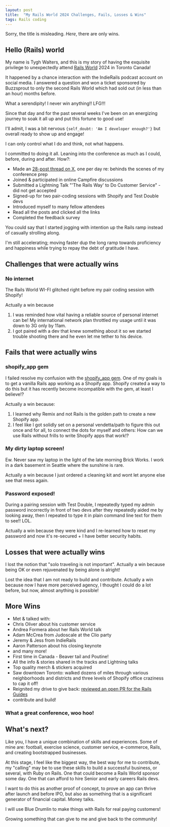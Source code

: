 ```yaml
---
layout: post
title:  "My Rails World 2024 Challenges, Fails, Losses & Wins"
tags: Rails coding
---
```


Sorry, the title is misleading. *Here*, there are only wins.

## Hello (Rails) world

My name is Tygh Walters, and this is my story of having the exquisite privilege to unexpectedly attend [Rails World](https://rubyonrails.org/world/) 2024 in Toronto Canada! 

It happened by a chance interaction with the IndieRails podcast account on social media. I answered a question and won a ticket sponsored by Buzzsprout to only the second Rails World which had sold out (in less than an hour) months before.

What a serendipity! I never win anything!! LFG!!! 

Since that day and for the past several weeks I've been on an energizing journey to soak it all up and put this fortune to good use! 

I'll admit, I was a bit nervous `{self_doubt: 'Am I developer enough?'}` but overall ready to show up and engage!

I can only control what I do and think, not what happens. 

I committed to doing it all. Leaning into the conference as much as I could, before, during and after. How?:

- Made an [28-post thread on X](https://x.com/TyghWalters/status/1830667320378958222), one per day re: behinds the scenes of my conference prep
- Joined & participated in online Campfire discussions 
- Submitted a Lightning Talk "'The Rails Way' to Do Customer Service" - did not get accepted
- Signed-up for two pair-coding sessions with Shopify and Test Double devs
- Introduced myself to many fellow attendees
- Read all the posts and clicked all the links
- Completed the feedback survey

You could say that I started jogging with intention up the Rails ramp instead of casually strolling along. 

I'm still accelerating; moving faster dup the long ramp towards proficiency and happiness while trying to repay the debt of gratitude I have.

## Challenges that were actually wins

### No internet

The Rails World WI-FI glitched right before my pair coding session with Shopify! 

Actually a win because 
1. I was reminded how vital having a reliable source of personal internet can be! My international network plan throttled my usage until it was down to 3G only by 11am. 
2. I got paired with a dev that knew something about it so we started trouble shooting there and he even let me tether to his device.

## Fails that were actually wins

### shopify_app gem

I failed resolve my confusion with the [shopify_app gem](https://github.com/Shopify/shopify_app). One of my goals is to get a vanilla Rails app working as a Shopify app. Shopify created a way to do this but it has recently become incompatible with the gem, at least I believe!?

Actually a win because: 
1. I learned why Remix and not Rails is the golden path to create a new Shopify app. 
2. I feel like I got solidly set on a personal vendetta/path to figure this out once and for all, to connect the dots for myself and others: How can we use Rails without frills to write Shopify apps that work!? 

### My dirty laptop screen! 

Ew. Never saw my laptop in the light of the late morning Brick Works. I work in a dark basement in Seattle where the sunshine is rare. 

Actually a win because I just ordered a cleaning kit and wont let anyone else see that mess again.

### Password exposed!

During a pairing session with Test Double, I repeatedly typed my admin password incorrectly in front of two devs after they repeatedly aided me by looking away, then I repeated to type it in plain command line text for them to see!! LOL.

Actually a win because they were kind and I re-learned how to reset my password and now it's re-secured + I have better security habits.

## Losses that were actually wins

I lost the notion that "solo traveling is not important". Actually a win because being OK or even rejuvenated by being alone is alright! 

Lost the idea that I am not ready to build and contribute. Actually a win because now I have more perceived agency, I thought I could do a lot before, but now, almost anything is possible!

## More Wins

-  Met & talked with: 
  - Chris Oliver about his customer service
  - Andrea Formera about her Rails World talk
  - Adam McCrea from Judoscale at the Clio party
  - Jeremy & Jess from IndieRails 
  - Aaron Patterson about his closing keynote
  - and many more!
- First time in Canada - Beaver tail and Poutine!
- All the info & stories shared in the tracks and Lightning talks
- Top quality merch & stickers acquired
- Saw downtown Toronto: walked dozens of miles through various neighborhoods and districts and three levels of Shopify office craziness to cap it off!
- Reignited my drive to give back: [reviewed an open PR for the Rails Guides](https://github.com/rails/rails/pull/52951#issuecomment-2391916720)
- contribute and build!

### What a great conference, woo hoo!

## What's next?

Like you, I have a unique combination of skills and experiences. Some of mine are: football, exercise science, customer service, e-commerce, Rails, and creating bootstrapped businesses.

At this stage, I feel like the biggest way, the best way for me to contribute, my "calling" may be to use these skills to build a successful business, or several, with Ruby on Rails. One that could become a Rails World sponsor some day. One that can afford to hire Senior and early careers Rails devs.

I want to do this as another proof of concept, to prove an app can thrive after launch and before IPO, but also as something that is a significant generator of financial capital. Money talks. 

I will use Blue Drumlin to make things with Rails for real paying customers! 

Growing something that can give to me and give back to the community!
